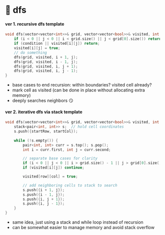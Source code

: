 # 🥵 dfs

#### ver 1. recursive dfs template

```cpp
void dfs(vector<vector<int>>& grid, vector<vector<bool>>& visited, int i, int j) {
    if (i < 0 || j < 0 || i < grid.size() || j < grid[0].size()) return;
    if (condition || visited[i][j]) return;
    visited[i][j] = true;
    // do something
    dfs(grid, visited, i + 1, j);
    dfs(grid, visited, i - 1, j);
    dfs(grid, visited, i, j + 1);
    dfs(grid, visited, i, j - 1);
}
```

* base cases to end recursion: within boundaries? visited cell already?
* mark cell as visited (can be done in place without allocating extra memory)
* deeply searches neighbors 😏

#### ver 2.  iterative dfs via stack template

```cpp
void dfs(vector<vector<int>>& grid, vector<vector<bool>>& visited, int startRow, int startCol) {
    stack<pair<int, int>> s;  // hold cell coordinates
    s.push({startRow, startCol});
    
    while (!s.empty()) {
        pair<int, int> curr = s.top(); s.pop();
        int i = curr.first, int j = curr.second;

        // separate base cases for clarity
        if (i < 0 || j < 0 || i > grid.size() - 1 || j > grid[0].size() - 1) continue;
        if (visited[i][j]) continue;

        visited[row][col] = true; 

        // add neighboring cells to stack to search
        s.push({i + 1, j}); 
        s.push({i - 1, j});  
        s.push({i, j + 1});  
        s.push({i, j - 1}); 
    }
}
```

* same idea, just using a stack and while loop instead of recursion
* can be somewhat easier to manage memory and avoid stack overflow
